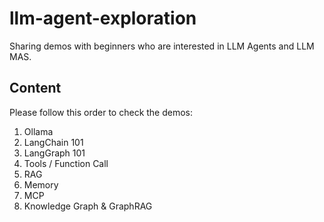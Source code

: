 # llm-agent-exploration
Sharing demos with beginners who are interested in LLM Agents and LLM MAS.

## Content
Please follow this order to check the demos:
1. Ollama
2. LangChain 101
3. LangGraph 101
4. Tools / Function Call
5. RAG
6. Memory
7. MCP
8. Knowledge Graph & GraphRAG
